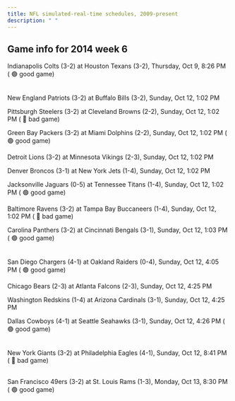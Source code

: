 ```yaml
---
title: NFL simulated-real-time schedules, 2009-present
description: " "
---
```


## Game info for 2014 week 6
Indianapolis Colts (3-2) at Houston Texans (3-2), Thursday, Oct 9, 8:26 PM (	:green_circle: good game)

<br/>New England Patriots (3-2) at Buffalo Bills (3-2), Sunday, Oct 12, 1:02 PM

Pittsburgh Steelers (3-2) at Cleveland Browns (2-2), Sunday, Oct 12, 1:02 PM (	:red_circle: bad game)

Green Bay Packers (3-2) at Miami Dolphins (2-2), Sunday, Oct 12, 1:02 PM (	:green_circle: good game)

Detroit Lions (3-2) at Minnesota Vikings (2-3), Sunday, Oct 12, 1:02 PM

Denver Broncos (3-1) at New York Jets (1-4), Sunday, Oct 12, 1:02 PM

Jacksonville Jaguars (0-5) at Tennessee Titans (1-4), Sunday, Oct 12, 1:02 PM (	:green_circle: good game)

Baltimore Ravens (3-2) at Tampa Bay Buccaneers (1-4), Sunday, Oct 12, 1:02 PM (	:red_circle: bad game)

Carolina Panthers (3-2) at Cincinnati Bengals (3-1), Sunday, Oct 12, 1:03 PM (	:green_circle: good game)

<br/>San Diego Chargers (4-1) at Oakland Raiders (0-4), Sunday, Oct 12, 4:05 PM (	:green_circle: good game)

Chicago Bears (2-3) at Atlanta Falcons (2-3), Sunday, Oct 12, 4:25 PM

Washington Redskins (1-4) at Arizona Cardinals (3-1), Sunday, Oct 12, 4:25 PM

Dallas Cowboys (4-1) at Seattle Seahawks (3-1), Sunday, Oct 12, 4:26 PM (	:green_circle: good game)

<br/>New York Giants (3-2) at Philadelphia Eagles (4-1), Sunday, Oct 12, 8:41 PM (	:red_circle: bad game)

<br/>San Francisco 49ers (3-2) at St. Louis Rams (1-3), Monday, Oct 13, 8:30 PM (	:green_circle: good game)


